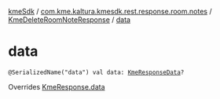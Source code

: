 [kmeSdk](../../index.md) / [com.kme.kaltura.kmesdk.rest.response.room.notes](../index.md) / [KmeDeleteRoomNoteResponse](index.md) / [data](./data.md)

# data

`@SerializedName("data") val data: `[`KmeResponseData`](../../com.kme.kaltura.kmesdk.rest.response/-kme-response-data/index.md)`?`

Overrides [KmeResponse.data](../../com.kme.kaltura.kmesdk.rest.response/-kme-response/data.md)

